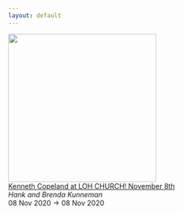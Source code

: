 ```yaml
---
layout: default
---
```


<a target='_blank' href='https://hankandbrenda.org/event/kenneth-copeland-at-loh-church-november-8th/'><img style='width:300px;height250px;' src='/prophetic-events/assets/img/no_image.gif'></a><br><a target='_blank' href='https://hankandbrenda.org/event/kenneth-copeland-at-loh-church-november-8th/'>
		Kenneth Copeland at LOH CHURCH! November 8th	</a><br><i>Hank and Brenda Kunneman</i><br>08 Nov 2020 -> 08 Nov 2020<br><br>
